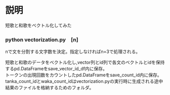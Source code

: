 # 説明
短歌と和歌をベクトル化してみた

### python vectorization.py　[n]

nで文を分割する文字数を決定。指定しなければn=3で処理される。

短歌と和歌のデータをベクトル化し,vector列とid列で各文のベクトルとidを保持するpd.DataFrameをsave_vector_id_df内に保存。    
トークンの出現回数をカウントしたpd.DataFrameをsave_count_id内に保存。  
tanka_count_idとwaka_count_idはvectorization.pyの実行時に生成される途中結果のファイルを格納するためのフォルダ。
